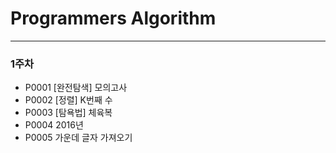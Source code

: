 # Programmers Algorithm

---

### 1주차

- P0001 [완전탐색] 모의고사
- P0002 [정렬] K번째 수
- P0003 [탐욕법] 체육복 
- P0004 2016년
- P0005 가운데 글자 가져오기

